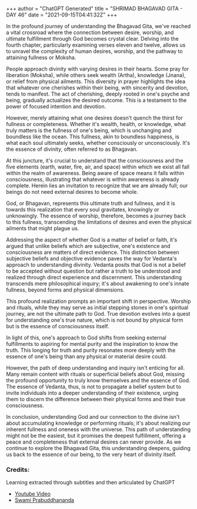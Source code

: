 +++
author = "ChatGPT Generated"
title = "SHRIMAD BHAGAVAD GITA - DAY 46"
date = "2021-09-15T04:41:32Z"
+++

In the profound journey of understanding the Bhagavad Gita, we've reached a vital crossroad where the connection between desire, worship, and ultimate fulfillment through God becomes crystal clear. Delving into the fourth chapter, particularly examining verses eleven and twelve, allows us to unravel the complexity of human desires, worship, and the pathway to attaining fullness or Moksha.

People approach divinity with varying desires in their hearts. Some pray for liberation (Moksha), while others seek wealth (Artha), knowledge (Jnana), or relief from physical ailments. This diversity in prayer highlights the idea that whatever one cherishes within their being, with sincerity and devotion, tends to manifest. The act of cherishing, deeply rooted in one's psyche and being, gradually actualizes the desired outcome. This is a testament to the power of focused intention and devotion.

However, merely attaining what one desires doesn't quench the thirst for fullness or completeness. Whether it's wealth, health, or knowledge, what truly matters is the fullness of one's being, which is unchanging and boundless like the ocean. This fullness, akin to boundless happiness, is what each soul ultimately seeks, whether consciously or unconsciously. It's the essence of divinity, often referred to as Bhagavan.

At this juncture, it's crucial to understand that the consciousness and the five elements (earth, water, fire, air, and space) within which we exist all fall within the realm of awareness. Being aware of space means it falls within consciousness, illustrating that whatever is within awareness is already complete. Herein lies an invitation to recognize that we are already full; our beings do not need external desires to become whole.

God, or Bhagavan, represents this ultimate truth and fullness, and it is towards this realization that every soul gravitates, knowingly or unknowingly. The essence of worship, therefore, becomes a journey back to this fullness, transcending the limitations of desires and even the physical ailments that might plague us.

Addressing the aspect of whether God is a matter of belief or faith, it's argued that unlike beliefs which are subjective, one's existence and consciousness are matters of direct evidence. This distinction between subjective beliefs and objective evidence paves the way for Vedanta's approach to understanding divinity. Vedanta posits that God is not a belief to be accepted without question but rather a truth to be understood and realized through direct experience and discernment. This understanding transcends mere philosophical inquiry; it's about awakening to one's innate fullness, beyond forms and physical dimensions.

This profound realization prompts an important shift in perspective. Worship and rituals, while they may serve as initial stepping stones in one's spiritual journey, are not the ultimate path to God. True devotion evolves into a quest for understanding one's true nature, which is not bound by physical form but is the essence of consciousness itself.

In light of this, one's approach to God shifts from seeking external fulfillments to aspiring for mental purity and the inspiration to know the truth. This longing for truth and purity resonates more deeply with the essence of one's being than any physical or material desire could.

However, the path of deep understanding and inquiry isn't enticing for all. Many remain content with rituals or superficial beliefs about God, missing the profound opportunity to truly know themselves and the essence of God. The essence of Vedanta, thus, is not to propagate a belief system but to invite individuals into a deeper understanding of their existence, urging them to discern the difference between their physical forms and their true consciousness.

In conclusion, understanding God and our connection to the divine isn't about accumulating knowledge or performing rituals; it's about realizing our inherent fullness and oneness with the universe. This path of understanding might not be the easiest, but it promises the deepest fulfillment, offering a peace and completeness that external desires can never provide. As we continue to explore the Bhagavad Gita, this understanding deepens, guiding us back to the essence of our being, to the very heart of divinity itself.

### Credits:
Learning extracted through subtitles and then articulated by ChatGPT

* [Youtube Video](https://www.youtube.com/watch?v=fAy3mOca86Q)
* [Swami Prabuddhananda](https://www.youtube.com/@upanishadswithswamiprabudd4019/streams)